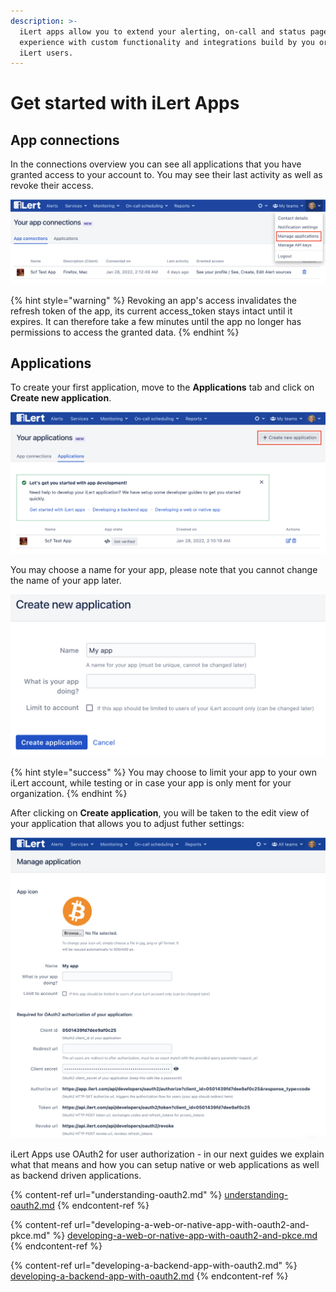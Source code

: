 ```yaml
---
description: >-
  iLert apps allow you to extend your alerting, on-call and status page
  experience with custom functionality and integrations build by you or other
  iLert users.
---
```


# Get started with iLert Apps

## App connections

In the connections overview you can see all applications that you have granted access to your account to. You may see their last activity as well as revoke their access.

![Click on your profile and navigate to Manage applications](<../../.gitbook/assets/image (52).png>)

{% hint style="warning" %}
Revoking an app's access invalidates the refresh token of the app, its current access\_token stays intact until it expires. It can therefore take a few minutes until the app no longer has permissions to access the granted data.
{% endhint %}

## Applications

To create your first application, move to the **Applications** tab and click on **Create new application**.

![](<../../.gitbook/assets/image (51).png>)

You may choose a name for your app, please note that you cannot change the name of your app later.

![](<../../.gitbook/assets/image (58).png>)

{% hint style="success" %}
You may choose to limit your app to your own iLert account, while testing or in case your app is only ment for your organization.
{% endhint %}

After clicking on **Create application**, you will be taken to the edit view of your application that allows you to adjust futher settings:

![](<../../.gitbook/assets/image (48).png>)

iLert Apps use OAuth2 for user authorization - in our next guides we explain what that means and how you can setup native or web applications as well as backend driven applications.

{% content-ref url="understanding-oauth2.md" %}
[understanding-oauth2.md](understanding-oauth2.md)
{% endcontent-ref %}

{% content-ref url="developing-a-web-or-native-app-with-oauth2-and-pkce.md" %}
[developing-a-web-or-native-app-with-oauth2-and-pkce.md](developing-a-web-or-native-app-with-oauth2-and-pkce.md)
{% endcontent-ref %}

{% content-ref url="developing-a-backend-app-with-oauth2.md" %}
[developing-a-backend-app-with-oauth2.md](developing-a-backend-app-with-oauth2.md)
{% endcontent-ref %}
